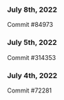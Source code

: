 ### July 8th, 2022

Commit #84973

### July 5th, 2022

Commit #314353


### July 4th, 2022

Commit #72281
